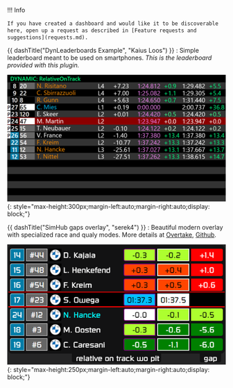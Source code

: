 !!! Info

    If you have created a dashboard and would like it to be discoverable here, open up a request as described in [Feature requests and suggestions](requests.md).

{{ dashTitle("DynLeaderboards Example", "Kaius Loos") }}
: Simple leaderboard meant to be used on smartphones. *This is the leaderboard provided with this plugin.*

![](../img/LeaderboardTypes/RelativeOnTrack.png){: style="max-height:300px;margin-left:auto;margin-right:auto;display:
block;"}


{{ dashTitle("SimHub gaps overlay", "serek4") }}
: Beautiful modern overlay with specialized race and qualy modes. More details
at [Overtake](https://www.overtake.gg/downloads/simhub-gaps-overlay.51841/), [Github](https://github.com/serek4/simhub-gaps-overlay).

![](../img/SimHub_gaps_overlay_by_serek4.png){: style="max-height:250px;margin-left:auto;margin-right:auto;display:
block;"}


